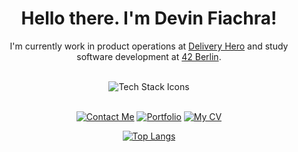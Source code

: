 <h1 align="center">Hello there. I'm Devin Fiachra!</h1>
      <p align="center">I'm currently work in product operations at <a href="https://www.deliveryhero.com/">Delivery Hero</a> and study software development at <a href="https://42berlin.de/de/about-us/">42 Berlin</a>.</p> 
      <div align="center">
      <br>
      <img src="https://skillicons.dev/icons?i=c,html,css,js,ts,nodejs,express,cypress,postman,git,mongodb,aws,react" alt="Tech Stack Icons">
      <br>
      </div>
      <br>
    <p align="center">
      <a href="mailto:devinduffymeade@gmail.com"><img src="https://img.shields.io/badge/-CONTACT ME-magenta" alt=" Contact Me"></a>
      <a href="https://github.com/devinfiachra"><img src="https://img.shields.io/badge/-%20MY PORTFOLIO-magenta" alt=" Portfolio"></a>
      <a href="https://www.linkedin.com/in/devinduffymeade/"><img src="https://img.shields.io/badge/-%20MY CV-magenta" alt=" My CV"></a>
    </p>
  </div>
  <div>
    <p align="center">
      <a href="https://github.com/devinfiachra/github-readme-stats">
            <img src="https://github-readme-stats.vercel.app/api/top-langs/?username=devinfiachra&hide_progress=true" alt="Top Langs">
      </a>
    </p>
  </div>
</div>

